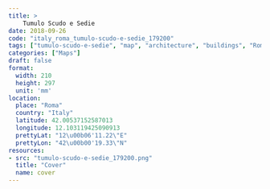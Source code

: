 ```yaml
---
title: > 
    Tumulo Scudo e Sedie
date: 2018-09-26
code: "italy_roma_tumulo-scudo-e-sedie_179200"
tags: ["tumulo-scudo-e-sedie", "map", "architecture", "buildings", "Roma", "Italy"]
categories: ["Maps"]
draft: false
format:
  width: 210
  height: 297
  unit: 'mm'
location:
  place: "Roma"
  country: "Italy"
  latitude: 42.00537152587013
  longitude: 12.103119425090913
  prettyLat: "12\u00b06'11.22\"E"
  prettyLon: "42\u00b00'19.33\"N"
resources:
- src: "tumulo-scudo-e-sedie_179200.png"
  title: "Cover"
  name: cover
---
```

